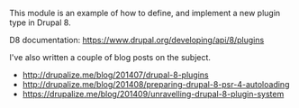 This module is an example of how to define, and implement a new plugin type in Drupal 8.

D8 documentation: https://www.drupal.org/developing/api/8/plugins

I've also written a couple of blog posts on the subject.

- http://drupalize.me/blog/201407/drupal-8-plugins
- http://drupalize.me/blog/201408/preparing-drupal-8-psr-4-autoloading
- https://drupalize.me/blog/201409/unravelling-drupal-8-plugin-system
